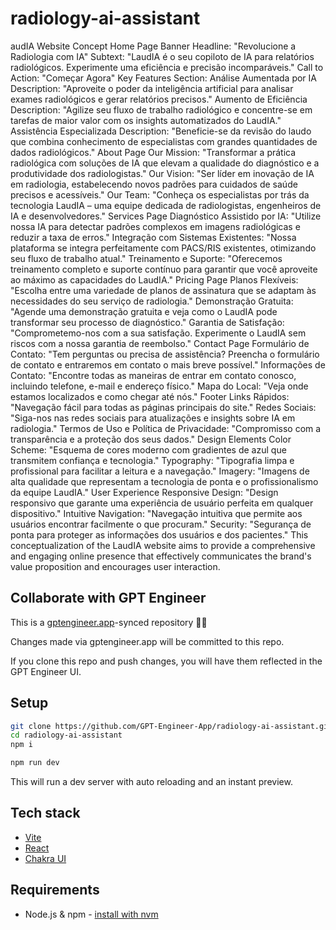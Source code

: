 # radiology-ai-assistant

audIA Website Concept Home Page
Banner Headline: "Revolucione a Radiologia com IA"
Subtext: "LaudIA é o seu copiloto de IA para relatórios radiológicos. Experimente uma eficiência e precisão incomparáveis."
Call to Action: "Começar Agora"
Key Features Section:
Análise Aumentada por IA
Description: "Aproveite o poder da inteligência artificial para analisar exames radiológicos e gerar relatórios precisos."
Aumento de Eficiência
Description: "Agilize seu fluxo de trabalho radiológico e concentre-se em tarefas de maior valor com os insights automatizados do LaudIA."
Assistência Especializada
Description: "Beneficie-se da revisão do laudo que combina conhecimento de especialistas com grandes quantidades de dados radiológicos."
About Page
Our Mission: "Transformar a prática radiológica com soluções de IA que elevam a qualidade do diagnóstico e a produtividade dos radiologistas."
Our Vision: "Ser líder em inovação de IA em radiologia, estabelecendo novos padrões para cuidados de saúde precisos e acessíveis."
Our Team: "Conheça os especialistas por trás da tecnologia LaudIA – uma equipe dedicada de radiologistas, engenheiros de IA e desenvolvedores."
Services Page
Diagnóstico Assistido por IA: "Utilize nossa IA para detectar padrões complexos em imagens radiológicas e reduzir a taxa de erros."
Integração com Sistemas Existentes: "Nossa plataforma se integra perfeitamente com PACS/RIS existentes, otimizando seu fluxo de trabalho atual."
Treinamento e Suporte: "Oferecemos treinamento completo e suporte contínuo para garantir que você aproveite ao máximo as capacidades do LaudIA."
Pricing Page
Planos Flexíveis: "Escolha entre uma variedade de planos de assinatura que se adaptam às necessidades do seu serviço de radiologia."
Demonstração Gratuita: "Agende uma demonstração gratuita e veja como o LaudIA pode transformar seu processo de diagnóstico."
Garantia de Satisfação: "Comprometemo-nos com a sua satisfação. Experimente o LaudIA sem riscos com a nossa garantia de reembolso."
Contact Page
Formulário de Contato: "Tem perguntas ou precisa de assistência? Preencha o formulário de contato e entraremos em contato o mais breve possível."
Informações de Contato: "Encontre todas as maneiras de entrar em contato conosco, incluindo telefone, e-mail e endereço físico."
Mapa do Local: "Veja onde estamos localizados e como chegar até nós."
Footer
Links Rápidos: "Navegação fácil para todas as páginas principais do site."
Redes Sociais: "Siga-nos nas redes sociais para atualizações e insights sobre IA em radiologia."
Termos de Uso e Política de Privacidade: "Compromisso com a transparência e a proteção dos seus dados."
Design Elements
Color Scheme: "Esquema de cores moderno com gradientes de azul que transmitem confiança e tecnologia."
Typography: "Tipografia limpa e profissional para facilitar a leitura e a navegação."
Imagery: "Imagens de alta qualidade que representam a tecnologia de ponta e o profissionalismo da equipe LaudIA."
User Experience
Responsive Design: "Design responsivo que garante uma experiência de usuário perfeita em qualquer dispositivo."
Intuitive Navigation: "Navegação intuitiva que permite aos usuários encontrar facilmente o que procuram."
Security: "Segurança de ponta para proteger as informações dos usuários e dos pacientes."
This conceptualization of the LaudIA website aims to provide a comprehensive and engaging online presence that effectively communicates the brand's value proposition and encourages user interaction.

## Collaborate with GPT Engineer

This is a [gptengineer.app](https://gptengineer.app)-synced repository 🌟🤖

Changes made via gptengineer.app will be committed to this repo.

If you clone this repo and push changes, you will have them reflected in the GPT Engineer UI.

## Setup

```sh
git clone https://github.com/GPT-Engineer-App/radiology-ai-assistant.git
cd radiology-ai-assistant
npm i
```

```sh
npm run dev
```

This will run a dev server with auto reloading and an instant preview.

## Tech stack

- [Vite](https://vitejs.dev/)
- [React](https://react.dev/)
- [Chakra UI](https://chakra-ui.com/)

## Requirements

- Node.js & npm - [install with nvm](https://github.com/nvm-sh/nvm#installing-and-updating)
